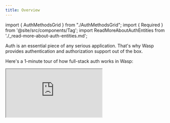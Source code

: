 ```yaml
---
title: Overview
---
```


import { AuthMethodsGrid } from "./AuthMethodsGrid";
import { Required } from '@site/src/components/Tag';
import ReadMoreAboutAuthEntities from './\_read-more-about-auth-entities.md';

Auth is an essential piece of any serious application. That's why Wasp provides authentication and authorization support out of the box.

Here's a 1-minute tour of how full-stack auth works in Wasp:

<div className="video-container">
  <iframe src="https://www.youtube.com/embed/Qiro77q-ulI?si=y8Rejsbjb1HJC6FA" frameborder="1" allow="accelerometer; autoplay; clipboard-write; encrypted-media; gyroscope; picture-in-picture; web-share" allowfullscreen />
</div>

Enabling auth for your app is optional and can be done by configuring the `auth` field of your `app` declaration:

<Tabs groupId="js-ts">
  <TabItem value="js" label="JavaScript">
    ```wasp title="main.wasp"
    app MyApp {
      title: "My app",
      //...
      auth: {
        userEntity: User,
        methods: {
          usernameAndPassword: {}, // use this or email, not both
          email: {}, // use this or usernameAndPassword, not both
          google: {},
          gitHub: {},
        },
        onAuthFailedRedirectTo: "/someRoute"
      }
    }

    //...
    ```
  </TabItem>

  <TabItem value="ts" label="TypeScript">
    ```wasp title="main.wasp"
    app MyApp {
      title: "My app",
      //...
      auth: {
        userEntity: User,
        methods: {
          usernameAndPassword: {}, // use this or email, not both
          email: {}, // use this or usernameAndPassword, not both
          google: {},
          gitHub: {},
        },
        onAuthFailedRedirectTo: "/someRoute"
      }
    }

    //...
    ```
  </TabItem>
</Tabs>

<small>
  Read more about the `auth` field options in the [API Reference](#api-reference) section.
</small>

We will provide a quick overview of auth in Wasp and link to more detailed documentation for each auth method.

## Available auth methods

Wasp supports the following auth methods:

<AuthMethodsGrid />

Let's say we enabled the [Username & password](../auth/username-and-pass) authentication.

We get an auth backend with signup and login endpoints. We also get the `user` object in our [Operations](../data-model/operations/overview) and we can decide what to do based on whether the user is logged in or not.

We would also get the [Auth UI](../auth/ui) generated for us. We can set up our login and signup pages where our users can **create their account** and **login**. We can then protect certain pages by setting `authRequired: true` for them. This will make sure that only logged-in users can access them.

We will also have access to the `user` object in our frontend code, so we can show different UI to logged-in and logged-out users. For example, we can show the user's name in the header alongside a **logout button** or a login button if the user is not logged in.

## Protecting a page with `authRequired`

When declaring a page, you can set the `authRequired` property.

If you set it to `true`, only authenticated users can access the page. Unauthenticated users are redirected to a route defined by the `app.auth.onAuthFailedRedirectTo` field.

<Tabs groupId="js-ts">
  <TabItem value="js" label="JavaScript">
    ```wasp title="main.wasp"
    page MainPage {
      component: import Main from "@src/pages/Main",
      authRequired: true
    }
    ```
  </TabItem>

  <TabItem value="ts" label="TypeScript">
    ```wasp title="main.wasp"
    page MainPage {
      component: import Main from "@src/pages/Main",
      authRequired: true
    }
    ```
  </TabItem>
</Tabs>

:::caution Requires auth method
You can only use `authRequired` if your app uses one of the [available auth methods](#available-auth-methods).
:::

If `authRequired` is set to `true`, the page's React component (specified by the `component` property) receives the `user` object as a prop. Read more about the `user` object in the [Accessing the logged-in user section](#accessing-the-logged-in-user).

## Logout action

We provide an action for logging out the user. Here's how you can use it:

<Tabs groupId="js-ts">
  <TabItem value="js" label="JavaScript">
    ```jsx title="src/components/LogoutButton.jsx"
    import { logout } from 'wasp/client/auth'

    const LogoutButton = () => {
      return <button onClick={logout}>Logout</button>
    }
    ```
  </TabItem>

  <TabItem value="ts" label="TypeScript">
    ```tsx title="src/components/LogoutButton.tsx"
    import { logout } from 'wasp/client/auth'

    const LogoutButton = () => {
      return <button onClick={logout}>Logout</button>
    }
    ```
  </TabItem>
</Tabs>

## Accessing the logged-in user

You can get access to the `user` object both on the server and on the client. The `user` object contains the logged-in user's data.

The `user` object has all the fields that you defined in your `User` entity, plus the `auth` field which contains the auth identities connected to the user. For example, if the user signed up with their email, the `user` object might look something like this:

```js
const user = {
  id: "19c7d164-b5cb-4dde-a0cc-0daea77cf854",

  // Your entity's fields.
  address: "My address",
  // ...

  // Auth identities connected to the user.
  auth: {
    id: "26ab6f96-ed76-4ee5-9ac3-2fd0bf19711f",
    identities: [
      {
        providerName: "email",
        providerUserId: "some@email.com",
        providerData: { ... },
      },
    ]
  },
}
```

<ReadMoreAboutAuthEntities />

### On the client

There are two ways to access the `user` object on the client:

- the `user` prop
- the `useAuth` hook

#### Using the `user` prop

If the page's declaration sets `authRequired` to `true`, the page's React component receives the `user` object as a prop:

<Tabs groupId="js-ts">
  <TabItem value="js" label="JavaScript">
    ```wasp title="main.wasp"
    // ...

    page AccountPage {
      component: import Account from "@src/pages/Account",
      authRequired: true
    }
    ```

    ```jsx title="src/pages/Account.jsx"
    import Button from './Button'
    import { logout } from 'wasp/client/auth'

    const AccountPage = ({ user }) => {
      return (
        <div>
          <Button onClick={logout}>Logout</Button>
          {JSON.stringify(user, null, 2)}
        </div>
      )
    }

    export default AccountPage
    ```
  </TabItem>

  <TabItem value="ts" label="TypeScript">
    ```wasp title="main.wasp"
    // ...

    page AccountPage {
      component: import Account from "@src/pages/Account",
      authRequired: true
    }
    ```

    ```tsx title="src/pages/Account.tsx"
    import { type AuthUser } from 'wasp/auth'
    import Button from './Button'
    import { logout } from 'wasp/client/auth'

    const AccountPage = ({ user }: { user: AuthUser }) => {
      return (
        <div>
          <Button onClick={logout}>Logout</Button>
          {JSON.stringify(user, null, 2)}
        </div>
      )
    }

    export default AccountPage
    ```
  </TabItem>
</Tabs>

#### Using the `useAuth` hook

Wasp provides a React hook you can use in the client components - `useAuth`.

This hook is a thin wrapper over Wasp's `useQuery` hook and returns data in the same format.

<Tabs groupId="js-ts">
  <TabItem value="js" label="JavaScript">
    ```jsx title="src/pages/MainPage.jsx"
    import { useAuth, logout } from 'wasp/client/auth'
    import { Link } from 'react-router-dom'
    import Todo from '../Todo'

    export function Main() {
      const { data: user } = useAuth()

      if (!user) {
        return (
          <span>
            Please <Link to="/login">login</Link> or{' '}
            <Link to="/signup">sign up</Link>.
          </span>
        )
      } else {
        return (
          <>
            <button onClick={logout}>Logout</button>
            <Todo />
          </>
        )
      }
    }
    ```
  </TabItem>

  <TabItem value="ts" label="TypeScript">
    ```tsx title="src/pages/MainPage.tsx"
    import { useAuth, logout } from 'wasp/client/auth'
    import { Link } from 'react-router-dom'
    import Todo from '../Todo'

    export function Main() {
      const { data: user } = useAuth()

      if (!user) {
        return (
          <span>
            Please <Link to='/login'>login</Link> or <Link to='/signup'>sign up</Link>.
          </span>
        )
      } else {
        return (
          <>
            <button onClick={logout}>Logout</button>
            <Todo />
          < />
        )
      }
    }
    ```
  </TabItem>
</Tabs>

:::tip
Since the `user` prop is only available in a page's React component: use the `user` prop in the page's React component and the `useAuth` hook in any other React component.
:::

### On the server

#### Using the `context.user` object

When authentication is enabled, all [queries and actions](../data-model/operations/overview) have access to the `user` object through the `context` argument. `context.user` contains all User entity's fields and the auth identities connected to the user. We strip out the `hashedPassword` field from the identities for security reasons.

<Tabs groupId="js-ts">
  <TabItem value="js" label="JavaScript">
    ```js title="src/actions.js"
    import { HttpError } from 'wasp/server'

    export const createTask = async (task, context) => {
      if (!context.user) {
        throw new HttpError(403)
      }

      const Task = context.entities.Task
      return Task.create({
        data: {
          description: task.description,
          user: {
            connect: { id: context.user.id },
          },
        },
      })
    }
    ```
  </TabItem>

  <TabItem value="ts" label="TypeScript">
    ```ts title="src/actions.ts"
    import { type Task } from 'wasp/entities'
    import { type CreateTask } from 'wasp/server/operations'
    import { HttpError } from 'wasp/server'

    type CreateTaskPayload = Pick<Task, 'description'>

    export const createTask: CreateTask<CreateTaskPayload, Task> = async (
      args,
      context
    ) => {
      if (!context.user) {
        throw new HttpError(403)
      }

      const Task = context.entities.Task
      return Task.create({
        data: {
          description: args.description,
          user: {
            connect: { id: context.user.id },
          },
        },
      })
    }
    ```
  </TabItem>
</Tabs>

To implement access control in your app, each operation must check `context.user` and decide what to do. For example, if `context.user` is `undefined` inside a private operation, the user's access should be denied.

When using WebSockets, the `user` object is also available on the `socket.data` object. Read more in the [WebSockets section](../advanced/web-sockets#websocketfn-function).

## Sessions

Wasp's auth uses sessions to keep track of the logged-in user. The session is stored in `localStorage` on the client and in the database on the server. Under the hood, Wasp uses the excellent [Lucia Auth v3](https://v3.lucia-auth.com/) library for session management.

When users log in, Wasp creates a session for them and stores it in the database. The session is then sent to the client and stored in `localStorage`. When users log out, Wasp deletes the session from the database and from `localStorage`.

## User Entity

### Password Hashing

If you are saving a user's password in the database, you should **never** save it as plain text. You can use Wasp's helper functions for serializing and deserializing provider data which will automatically hash the password for you:

```wasp title="main.wasp"
// ...

action updatePassword {
  fn: import { updatePassword } from "@src/auth",
}
```

<Tabs groupId="js-ts">
  <TabItem value="js" label="JavaScript">
    ```js title="src/auth.js"
    import {
      createProviderId,
      findAuthIdentity,
      updateAuthIdentityProviderData,
      deserializeAndSanitizeProviderData,
    } from 'wasp/server/auth';

    export const updatePassword = async (args, context) => {
      const providerId = createProviderId('email', args.email)
      const authIdentity = await findAuthIdentity(providerId)
      if (!authIdentity) {
          throw new HttpError(400, "Unknown user")
      }
      
      const providerData = deserializeAndSanitizeProviderData(authIdentity.providerData)

      // Updates the password and hashes it automatically.
      await updateAuthIdentityProviderData(providerId, providerData, {
          hashedPassword: args.password,
      })
    }
    ```
  </TabItem>

  <TabItem value="ts" label="TypeScript">
    ```ts title="src/auth.ts"
    import {
      createProviderId,
      findAuthIdentity,
      updateAuthIdentityProviderData,
      deserializeAndSanitizeProviderData,
    } from 'wasp/server/auth';
    import { type UpdatePassword } from 'wasp/server/operations'

    export const updatePassword: UpdatePassword<
      { email: string; password: string },
      void,
    > = async (args, context) => {
      const providerId = createProviderId('email', args.email)
      const authIdentity = await findAuthIdentity(providerId)
      if (!authIdentity) {
          throw new HttpError(400, "Unknown user")
      }
      
      const providerData = deserializeAndSanitizeProviderData<'email'>(authIdentity.providerData)

      // Updates the password and hashes it automatically.
      await updateAuthIdentityProviderData(providerId, providerData, {
          hashedPassword: args.password,
      })
    }
    ```
  </TabItem>
</Tabs>

### Default Validations

When you are using the default authentication flow, Wasp validates the fields with some default validations. These validations run if you use Wasp's built-in [Auth UI](./ui) or if you use the provided auth actions.

If you decide to create your [custom auth actions](./username-and-pass#2-creating-your-custom-sign-up-action), you'll need to run the validations yourself.

Default validations depend on the auth method you use.

#### Username & Password

If you use [Username & password](./username-and-pass) authentication, the default validations are:

- The `username` must not be empty
- The `password` must not be empty, have at least 8 characters, and contain a number

Note that `username`s are stored in a **case-insensitive** manner.

#### Email

If you use [Email](./email) authentication, the default validations are:

- The `email` must not be empty and a valid email address
- The `password` must not be empty, have at least 8 characters, and contain a number

Note that `email`s are stored in a **case-insensitive** manner.

## Customizing the Signup Process

Sometimes you want to include **extra fields** in your signup process, like first name and last name and save them in the `User` entity.

For this to happen:

- you need to define the fields that you want saved in the database,
- you need to customize the `SignupForm` (in the case of [Email](./email) or [Username & Password](./username-and-pass) auth)

Other times, you might need to just add some **extra UI** elements to the form, like a checkbox for terms of service. In this case, customizing only the UI components is enough.

Let's see how to do both.

### 1. Defining Extra Fields

If we want to **save** some extra fields in our signup process, we need to tell our app they exist.

We do that by defining an object where the keys represent the field name, and the values are functions that receive the data sent from the client\* and return the value of the field.

<small>
  \* We exclude the `password` field from this object to prevent it from being saved as plain-text in the database. The `password` field is handled by Wasp's auth backend.
</small>

First, we add the `auth.methods.{authMethod}.userSignupFields` field in our `main.wasp` file. The `{authMethod}` depends on the auth method you are using.

For example, if you are using [Username & Password](./username-and-pass), you would add the `auth.methods.usernameAndPassword.userSignupFields` field:

<Tabs groupId="js-ts">
  <TabItem value="js" label="JavaScript">
    ```wasp title="main.wasp"
    app crudTesting {
      // ...
      auth: {
        userEntity: User,
        methods: {
          usernameAndPassword: {
            userSignupFields: import { userSignupFields } from "@src/auth/signup",
          },
        },
        onAuthFailedRedirectTo: "/login",
      },
    }

    entity User {=psl
      id Int @id @default(autoincrement())
      address String?
    psl=}
    ```

    Then we'll define the `userSignupFields` object in the `src/auth/signup.js` file:

    ```ts title="src/auth/signup.js"
    import { defineUserSignupFields } from 'wasp/server/auth'

    export const userSignupFields = defineUserSignupFields({
      address: async (data) => {
        const address = data.address
        if (typeof address !== 'string') {
          throw new Error('Address is required')
        }
        if (address.length < 5) {
          throw new Error('Address must be at least 5 characters long')
        }
        return address
      },
    })
    ```
  </TabItem>

  <TabItem value="ts" label="TypeScript">
    ```wasp title="main.wasp"
    app crudTesting {
      // ...
      auth: {
        userEntity: User,
        methods: {
          usernameAndPassword: {
            userSignupFields: import { userSignupFields } from "@src/auth/signup",
          },
        },
        onAuthFailedRedirectTo: "/login",
      },
    }

    entity User {=psl
      id Int @id @default(autoincrement())
      address String?
    psl=}
    ```

    Then we'll define the `userSignupFields` object in the `src/auth/signup.js` file:

    ```ts title="src/auth/signup.ts"
    import { defineUserSignupFields } from 'wasp/server/auth'

    export const userSignupFields = defineUserSignupFields({
      address: async (data) => {
        const address = data.address
        if (typeof address !== 'string') {
          throw new Error('Address is required')
        }
        if (address.length < 5) {
          throw new Error('Address must be at least 5 characters long')
        }
        return address
      },
    })
    ```
  </TabItem>
</Tabs>

<small>
  Read more about the `userSignupFields` object in the [API Reference](#signup-fields-customization).
</small>

Keep in mind, that these field names need to exist on the `userEntity` you defined in your `main.wasp` file e.g. `address` needs to be a field on the `User` entity.

The field function will receive the data sent from the client and it needs to return the value that will be saved into the database. If the field is invalid, the function should throw an error.

:::info Using Validation Libraries

You can use any validation library you want to validate the fields. For example, you can use `zod` like this:

<details>
  <summary>Click to see the code</summary>

  <Tabs groupId="js-ts">
    <TabItem value="js" label="JavaScript">
      ```js title="src/auth/signup.js"
      import { defineUserSignupFields } from 'wasp/server/auth'
      import * as z from 'zod'

      export const userSignupFields = defineUserSignupFields({
        address: (data) => {
          const AddressSchema = z
            .string({
              required_error: 'Address is required',
              invalid_type_error: 'Address must be a string',
            })
            .min(10, 'Address must be at least 10 characters long')
          const result = AddressSchema.safeParse(data.address)
          if (result.success === false) {
            throw new Error(result.error.issues[0].message)
          }
          return result.data
        },
      })
      ```
    </TabItem>

    <TabItem value="ts" label="TypeScript">
      ```ts title="src/auth/signup.ts"
      import { defineUserSignupFields } from 'wasp/server/auth'
      import * as z from 'zod'

      export const userSignupFields = defineUserSignupFields({
        address: (data) => {
          const AddressSchema = z
            .string({
              required_error: 'Address is required',
              invalid_type_error: 'Address must be a string',
            })
            .min(10, 'Address must be at least 10 characters long')
          const result = AddressSchema.safeParse(data.address)
          if (result.success === false) {
            throw new Error(result.error.issues[0].message)
          }
          return result.data
        },
      })
      ```
    </TabItem>
  </Tabs>
</details>

:::

Now that we defined the fields, Wasp knows how to:

1. Validate the data sent from the client
2. Save the data to the database

Next, let's see how to customize [Auth UI](../auth/ui) to include those fields.

### 2. Customizing the Signup Component

:::tip Using Custom Signup Component

If you are not using Wasp's Auth UI, you can skip this section. Just make sure to include the extra fields in your custom signup form.

Read more about using the signup actions for:

- email auth [here](../auth/email#fields-in-the-email-dict) <!-- TODO: these docs are not great at explaining using signup and login actions: https://github.com/wasp-lang/wasp/issues/1438 -->
- username & password auth [here](../auth/username-and-pass#customizing-the-auth-flow)
  :::

If you are using Wasp's Auth UI, you can customize the `SignupForm` component by passing the `additionalFields` prop to it. It can be either a list of extra fields or a render function.

#### Using a List of Extra Fields

When you pass in a list of extra fields to the `SignupForm`, they are added to the form one by one, in the order you pass them in.

Inside the list, there can be either **objects** or **render functions** (you can combine them):

1. Objects are a simple way to describe new fields you need, but a bit less flexible than render functions.
2. Render functions can be used to render any UI you want, but they require a bit more code. The render functions receive the `react-hook-form` object and the form state object as arguments.

<Tabs groupId="js-ts">
  <TabItem value="js" label="JavaScript">
    ```jsx title="src/SignupPage.jsx"
    import {
      SignupForm,
      FormError,
      FormInput,
      FormItemGroup,
      FormLabel,
    } from 'wasp/client/auth'

    export const SignupPage = () => {
      return (
        <SignupForm
          additionalFields={[
            /* The address field is defined using an object */
            {
              name: 'address',
              label: 'Address',
              type: 'input',
              validations: {
                required: 'Address is required',
              },
            },
            /* The phone number is defined using a render function */
            (form, state) => {
              return (
                <FormItemGroup>
                  <FormLabel>Phone Number</FormLabel>
                  <FormInput
                    {...form.register('phoneNumber', {
                      required: 'Phone number is required',
                    })}
                    disabled={state.isLoading}
                  />
                  {form.formState.errors.phoneNumber && (
                    <FormError>
                      {form.formState.errors.phoneNumber.message}
                    </FormError>
                  )}
                </FormItemGroup>
              )
            },
          ]}
        />
      )
    }
    ```
  </TabItem>

  <TabItem value="ts" label="TypeScript">
    ```tsx title="src/SignupPage.tsx"
    import {
      SignupForm,
      FormError,
      FormInput,
      FormItemGroup,
      FormLabel,
    } from 'wasp/client/auth'

    export const SignupPage = () => {
      return (
        <SignupForm
          additionalFields={[
            /* The address field is defined using an object */
            {
              name: 'address',
              label: 'Address',
              type: 'input',
              validations: {
                required: 'Address is required',
              },
            },
            /* The phone number is defined using a render function */
            (form, state) => {
              return (
                <FormItemGroup>
                  <FormLabel>Phone Number</FormLabel>
                  <FormInput
                    {...form.register('phoneNumber', {
                      required: 'Phone number is required',
                    })}
                    disabled={state.isLoading}
                  />
                  {form.formState.errors.phoneNumber && (
                    <FormError>
                      {form.formState.errors.phoneNumber.message}
                    </FormError>
                  )}
                </FormItemGroup>
              )
            },
          ]}
        />
      )
    }
    ```
  </TabItem>
</Tabs>

<small>
  Read more about the extra fields in the [API Reference](#signupform-customization).
</small>

#### Using a Single Render Function

Instead of passing in a list of extra fields, you can pass in a render function which will receive the `react-hook-form` object and the form state object as arguments. What ever the render function returns, will be rendered below the default fields.

<Tabs groupId="js-ts">
  <TabItem value="js" label="JavaScript">
    ```jsx title="src/SignupPage.jsx"
    import { SignupForm, FormItemGroup } from 'wasp/client/auth'

    export const SignupPage = () => {
      return (
        <SignupForm
          additionalFields={(form, state) => {
            const username = form.watch('username')
            return (
              username && (
                <FormItemGroup>
                  Hello there <strong>{username}</strong> 👋
                </FormItemGroup>
              )
            )
          }}
        />
      )
    }
    ```
  </TabItem>

  <TabItem value="ts" label="TypeScript">
    ```tsx title="src/SignupPage.tsx"
    import { SignupForm, FormItemGroup } from 'wasp/client/auth'

    export const SignupPage = () => {
      return (
        <SignupForm
          additionalFields={(form, state) => {
            const username = form.watch('username')
            return (
              username && (
                <FormItemGroup>
                  Hello there <strong>{username}</strong> 👋
                </FormItemGroup>
              )
            )
          }}
        />
      )
    }
    ```
  </TabItem>
</Tabs>

<small>
  Read more about the render function in the [API Reference](#signupform-customization).
</small>

## API Reference

### Auth Fields

<Tabs groupId="js-ts">
  <TabItem value="js" label="JavaScript">
    ```wasp title="main.wasp"
      title: "My app",
      //...
      auth: {
        userEntity: User,
        methods: {
          usernameAndPassword: {}, // use this or email, not both
          email: {}, // use this or usernameAndPassword, not both
          google: {},
          gitHub: {},
        },
        onAuthFailedRedirectTo: "/someRoute",
      }
    }

    //...
    ```
  </TabItem>

  <TabItem value="ts" label="TypeScript">
    ```wasp title="main.wasp"
    app MyApp {
      title: "My app",
      //...
      auth: {
        userEntity: User,
        methods: {
          usernameAndPassword: {}, // use this or email, not both
          email: {}, // use this or usernameAndPassword, not both
          google: {},
          gitHub: {},
        },
        onAuthFailedRedirectTo: "/someRoute",
      }
    }

    //...
    ```
  </TabItem>
</Tabs>

`app.auth` is a dictionary with the following fields:

#### `userEntity: entity` <Required />

The entity representing the user connected to your business logic.

<ReadMoreAboutAuthEntities />

#### `methods: dict` <Required />

A dictionary of auth methods enabled for the app.

<AuthMethodsGrid />

#### `onAuthFailedRedirectTo: String` <Required />

The route to which Wasp should redirect unauthenticated user when they try to access a private page (i.e., a page that has `authRequired: true`).
Check out these [essentials docs on auth](../tutorial/auth#adding-auth-to-the-project) to see an example of usage.

#### `onAuthSucceededRedirectTo: String`

The route to which Wasp will send a successfully authenticated after a successful login/signup.
The default value is `"/"`.

:::note
Automatic redirect on successful login only works when using the Wasp-provided [Auth UI](../auth/ui).
:::

### Signup Fields Customization

If you want to add extra fields to the signup process, the server needs to know how to save them to the database. You do that by defining the `auth.methods.{authMethod}.userSignupFields` field in your `main.wasp` file.

<Tabs groupId="js-ts">
  <TabItem value="js" label="JavaScript">
    ```wasp title="main.wasp"
    app crudTesting {
      // ...
      auth: {
        userEntity: User,
        methods: {
          usernameAndPassword: {
            // highlight-next-line
            userSignupFields: import { userSignupFields } from "@src/auth/signup",
          },
        },
        onAuthFailedRedirectTo: "/login",
      },
    }
    ```

    Then we'll export the `userSignupFields` object from the `src/auth/signup.js` file:

    ```ts title="src/auth/signup.js"
    import { defineUserSignupFields } from 'wasp/server/auth'

    export const userSignupFields = defineUserSignupFields({
      address: async (data) => {
        const address = data.address
        if (typeof address !== 'string') {
          throw new Error('Address is required')
        }
        if (address.length < 5) {
          throw new Error('Address must be at least 5 characters long')
        }
        return address
      },
    })
    ```
  </TabItem>

  <TabItem value="ts" label="TypeScript">
    ```wasp title="main.wasp"
    app crudTesting {
      // ...
      auth: {
        userEntity: User,
        methods: {
          usernameAndPassword: {
            // highlight-next-line
            userSignupFields: import { userSignupFields } from "@src/auth/signup",
          },
        },
        onAuthFailedRedirectTo: "/login",
      },
    }
    ```

    Then we'll export the `userSignupFields` object from the `src/auth/signup.ts` file:

    ```ts title="src/auth/signup.ts"
    import { defineUserSignupFields } from 'wasp/server/auth'

    export const userSignupFields = defineUserSignupFields({
      address: async (data) => {
        const address = data.address
        if (typeof address !== 'string') {
          throw new Error('Address is required')
        }
        if (address.length < 5) {
          throw new Error('Address must be at least 5 characters long')
        }
        return address
      },
    })
    ```
  </TabItem>
</Tabs>

The `userSignupFields` object is an object where the keys represent the field name, and the values are functions that receive the data sent from the client\* and return the value of the field.

If the value that the function received is invalid, the function should throw an error.

<small>
  \* We exclude the `password` field from this object to prevent it from being saved as plain text in the database. The `password` field is handled by Wasp's auth backend.
</small>

### `SignupForm` Customization

To customize the `SignupForm` component, you need to pass in the `additionalFields` prop. It can be either a list of extra fields or a render function.

<Tabs groupId="js-ts">
  <TabItem value="js" label="JavaScript">
    ```jsx title="src/SignupPage.jsx"
    import {
      SignupForm,
      FormError,
      FormInput,
      FormItemGroup,
      FormLabel,
    } from 'wasp/client/auth'

    export const SignupPage = () => {
      return (
        <SignupForm
          additionalFields={[
            {
              name: 'address',
              label: 'Address',
              type: 'input',
              validations: {
                required: 'Address is required',
              },
            },
            (form, state) => {
              return (
                <FormItemGroup>
                  <FormLabel>Phone Number</FormLabel>
                  <FormInput
                    {...form.register('phoneNumber', {
                      required: 'Phone number is required',
                    })}
                    disabled={state.isLoading}
                  />
                  {form.formState.errors.phoneNumber && (
                    <FormError>
                      {form.formState.errors.phoneNumber.message}
                    </FormError>
                  )}
                </FormItemGroup>
              )
            },
          ]}
        />
      )
    }
    ```
  </TabItem>

  <TabItem value="ts" label="TypeScript">
    ```tsx title="src/SignupPage.tsx"
    import {
      SignupForm,
      FormError,
      FormInput,
      FormItemGroup,
      FormLabel,
    } from 'wasp/client/auth'

    export const SignupPage = () => {
      return (
        <SignupForm
          additionalFields={[
            {
              name: 'address',
              label: 'Address',
              type: 'input',
              validations: {
                required: 'Address is required',
              },
            },
            (form, state) => {
              return (
                <FormItemGroup>
                  <FormLabel>Phone Number</FormLabel>
                  <FormInput
                    {...form.register('phoneNumber', {
                      required: 'Phone number is required',
                    })}
                    disabled={state.isLoading}
                  />
                  {form.formState.errors.phoneNumber && (
                    <FormError>
                      {form.formState.errors.phoneNumber.message}
                    </FormError>
                  )}
                </FormItemGroup>
              )
            },
          ]}
        />
      )
    }
    ```
  </TabItem>
</Tabs>

The extra fields can be either **objects** or **render functions** (you can combine them):

1. Objects are a simple way to describe new fields you need, but a bit less flexible than render functions.

   The objects have the following properties:

   - `name` <Required />
     - the name of the field

   - `label` <Required />

     - the label of the field (used in the UI)

   - `type` <Required />

     - the type of the field, which can be `input` or `textarea`

   - `validations`
     - an object with the validation rules for the field. The keys are the validation names, and the values are the validation error messages. Read more about the available validation rules in the [react-hook-form docs](https://react-hook-form.com/api/useform/register#register).

2. Render functions receive the `react-hook-form` object and the form state as arguments, and they can use them to render arbitrary UI elements.

   The render function has the following signature:

   ```ts
   (form: UseFormReturn, state: FormState) => React.ReactNode
   ```

   - `form` <Required />

     - the `react-hook-form` object, read more about it in the [react-hook-form docs](https://react-hook-form.com/api/useform)
     - you need to use the `form.register` function to register your fields

   - `state` <Required />

     - the form state object which has the following properties:
       - `isLoading: boolean`
         - whether the form is currently submitting
